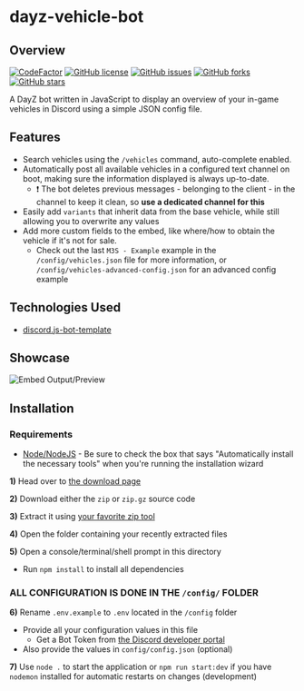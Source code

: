 # dayz-vehicle-bot

## Overview

[![CodeFactor](https://www.codefactor.io/repository/github/mirasaki/dayz-vehicle-bot/badge)](https://www.codefactor.io/repository/github/mirasaki/dayz-vehicle-bot)
[![GitHub license](https://img.shields.io/github/license/Mirasaki/dayz-vehicle-bot?style=flat-square)](https://github.com/Mirasaki/dayz-vehicle-bot/blob/main/LICENSE)
[![GitHub issues](https://img.shields.io/github/issues/Mirasaki/dayz-vehicle-bot?style=flat-square)](https://github.com/Mirasaki/dayz-vehicle-bot/issues)
[![GitHub forks](https://img.shields.io/github/forks/Mirasaki/dayz-vehicle-bot?style=flat-square)](https://github.com/Mirasaki/dayz-vehicle-bot/network)
[![GitHub stars](https://img.shields.io/github/stars/Mirasaki/dayz-vehicle-bot?style=flat-square)](https://github.com/Mirasaki/dayz-vehicle-bot/stargazers)

A DayZ bot written in JavaScript to display an overview of your in-game vehicles in Discord using a simple JSON config file.

## Features

- Search vehicles using the `/vehicles` command, auto-complete enabled.
- Automatically post all available vehicles in a configured text channel on boot, making sure the information displayed is always up-to-date.
  - ❗ The bot deletes previous messages - belonging to the client - in the channel to keep it clean, so **use a dedicated channel for this**
- Easily add `variants` that inherit data from the base vehicle, while still allowing you to overwrite any values
- Add more custom fields to the embed, like where/how to obtain the vehicle if it's not for sale.
  - Check out the last `M3S - Example` example in the `/config/vehicles.json` file for more information, or `/config/vehicles-advanced-config.json` for an advanced config example

## Technologies Used

- [discord.js-bot-template](https://github.com/Mirasaki/discord.js-bot-template)

## Showcase

![Embed Output/Preview](https://user-images.githubusercontent.com/57721238/170555505-153181f2-989c-49fd-acea-d75acbcb1fb3.png)

## Installation

### Requirements

- [Node/NodeJS](https://nodejs.org/en/) - Be sure to check the box that says "Automatically install the necessary tools" when you're running the installation wizard

**1)** Head over to [the download page](https://github.com/Mirasaki/dayz-vehicle-bot/releases/)

**2)** Download either the `zip` or `zip.gz` source code

**3)** Extract it using [your favorite zip tool](https://www.rarlab.com/download.htm)

**4)** Open the folder containing your recently extracted files

**5)** Open a console/terminal/shell prompt in this directory

- Run `npm install` to install all dependencies

### ALL CONFIGURATION IS DONE IN THE `/config/` FOLDER

**6)** Rename `.env.example` to `.env` located in the `/config` folder

- Provide all your configuration values in this file
  - Get a Bot Token from [the Discord developer portal](https://www.discord.com/developers)
- Also provide the values in `config/config.json` (optional)

**7)** Use `node .` to start the application or `npm run start:dev` if you have `nodemon` installed for automatic restarts on changes (development)
